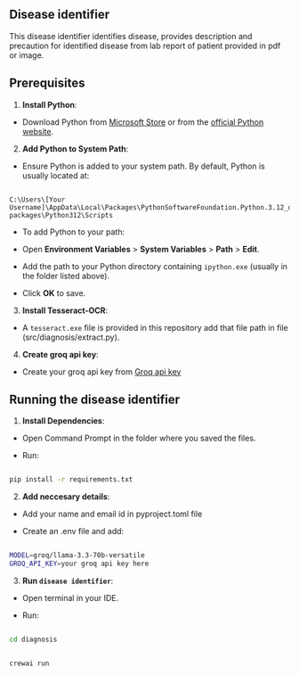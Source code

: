 ## Disease identifier



This disease identifier identifies disease, provides description and precaution for identified disease from lab report of patient provided in pdf or image.



## Prerequisites

  

1.  **Install Python**:

- Download Python from [Microsoft Store](https://www.microsoft.com/store/productId/9NCVDN91XZQP?ocid=pdpshare) or from the [official Python website](https://www.python.org/downloads/).

2.  **Add Python to System Path**:

- Ensure Python is added to your system path. By default, Python is usually located at:

```

C:\Users\[Your Username]\AppData\Local\Packages\PythonSoftwareFoundation.Python.3.12_qbz5n2kfra8p0\LocalCache\local-packages\Python312\Scripts

```

- To add Python to your path:

- Open **Environment Variables** > **System Variables** > **Path** > **Edit**.

- Add the path to your Python directory containing `ipython.exe` (usually in the folder listed above).

- Click **OK** to save.



3.  **Install Tesseract-OCR**:

- A `tesseract.exe` file is provided in this repository add that file path in file (src/diagnosis/extract.py).



4. **Create groq api key**:

-  Create your groq api key from [Groq api key](https://console.groq.com/keys)



## Running the disease identifier

  

1.  **Install Dependencies**:

- Open Command Prompt in the folder where you saved the files.

- Run:

```bash

pip install -r requirements.txt

```



2. **Add neccesary details**:

- Add your name and email id in pyproject.toml file

- Create an .env file and add:

 ```bash

MODEL=groq/llama-3.3-70b-versatile
GROQ_API_KEY=your groq api key here

```

  

3.  **Run `disease identifier`**:

- Open terminal in your IDE.

- Run:

```bash

cd diagnosis

```

```bash

crewai run

```
